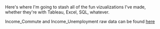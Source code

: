 Here's where I'm going to stash all of the fun vizualizations I've made, whether they're with Tableau, Excel, SQL, whatever. 

Income_Commute and Income_Unemployment raw data can be found <a href="https://www.kaggle.com/datasets/muonneutrino/us-census-demographic-data?select=acs2017_census_tract_data.csv">here</a>
